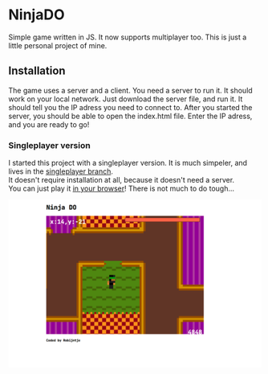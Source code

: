 # NinjaDO

Simple game written in JS. It now supports multiplayer too.
This is just a little personal project of mine.

## Installation

The game uses a server and a client. You need a server to run it. It should work on your local network. Just download the server file, and run it. It should tell you the IP adress you need to connect to.
After you started the server, you should be able to open the index.html file. Enter the IP adress, and you are ready to go!

### Singleplayer version

I started this project with a singleplayer version. It is much simpeler, and lives in the [singleplayer branch](https://github.com/RobinBoers/NinjaDO/tree/singleplayer).<br>
It doesn't require installation at all, because it doesn't need a server.<br>
You can just play it [in your browser](https://code.geheimesite.nl/beta/NinjaDO/singleplayer/)! There is not much to do tough...

![screenshot](client/assets/screenshot.png)
